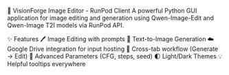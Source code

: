 🎨 VisionForge Image Editor - RunPod Client
A powerful Python GUI application for image editing and generation using Qwen-Image-Edit and Qwen-Image T2I models via RunPod API.

✨ Features
🖊️ Image Editing with prompts
🎨 Text-to-Image Generation
☁️ Google Drive integration for input hosting
🔄 Cross-tab workflow (Generate → Edit)
🎯 Advanced Parameters (CFG, steps, seed)
🌓 Light/Dark Themes
💡 Helpful tooltips everywhere
